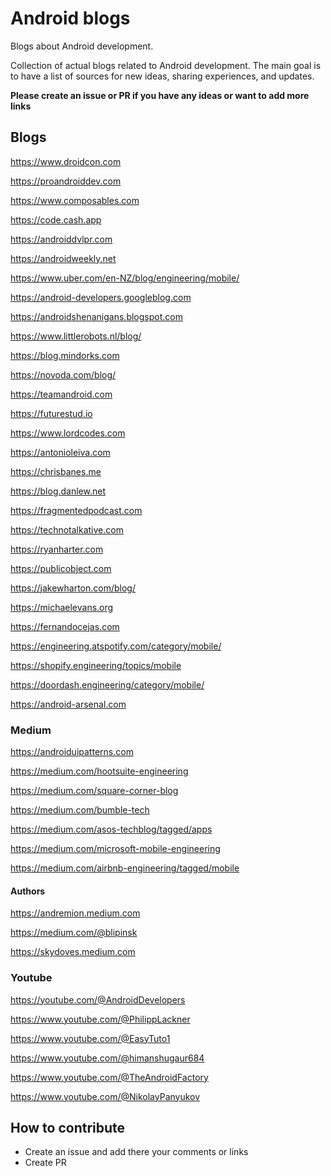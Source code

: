 # Android blogs

Blogs about Android development.

Collection of actual blogs related to Android development. The main goal is to have a list of sources for new ideas, sharing experiences, and updates.

**Please create an issue or PR if you have any ideas or want to add more links**

## Blogs

https://www.droidcon.com

https://proandroiddev.com

https://www.composables.com

https://code.cash.app

https://androiddvlpr.com

https://androidweekly.net

https://www.uber.com/en-NZ/blog/engineering/mobile/

https://android-developers.googleblog.com

https://androidshenanigans.blogspot.com

https://www.littlerobots.nl/blog/

https://blog.mindorks.com

https://novoda.com/blog/

https://teamandroid.com

https://futurestud.io

https://www.lordcodes.com

https://antonioleiva.com

https://chrisbanes.me

https://blog.danlew.net

https://fragmentedpodcast.com

https://technotalkative.com

https://ryanharter.com

https://publicobject.com

https://jakewharton.com/blog/

https://michaelevans.org

https://fernandocejas.com

https://engineering.atspotify.com/category/mobile/

https://shopify.engineering/topics/mobile

https://doordash.engineering/category/mobile/

https://android-arsenal.com


### Medium

https://androiduipatterns.com

https://medium.com/hootsuite-engineering

https://medium.com/square-corner-blog

https://medium.com/bumble-tech

https://medium.com/asos-techblog/tagged/apps

https://medium.com/microsoft-mobile-engineering

https://medium.com/airbnb-engineering/tagged/mobile

#### Authors

https://andremion.medium.com

https://medium.com/@blipinsk

https://skydoves.medium.com


### Youtube

https://youtube.com/@AndroidDevelopers

https://www.youtube.com/@PhilippLackner

https://www.youtube.com/@EasyTuto1

https://www.youtube.com/@himanshugaur684

https://www.youtube.com/@TheAndroidFactory

https://www.youtube.com/@NikolayPanyukov

## How to contribute

- Create an issue and add there your comments or links
- Create PR
